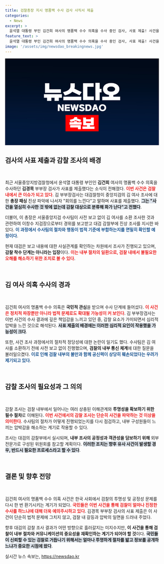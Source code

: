 ```yaml
---
title: 검찰총장 지시 명품백 수사 검사 사직서 제출
categories:
  - News
excerpt: >
  윤석열 대통령 부인 김건희 여사의 명품백 수수 의혹을 수사 중인 검사, 사표 제출! 사건을 수사했을 뿐인데 감찰로 분류돼 화가 난다라며 불만 표시. 대검은 사실관계 확인 중이지만 감찰 착수는 아니라고 강조. 궁금증을 자아내는 이 상황의 전말은? 클릭해서 확인하세요!
feature_text: >
  윤석열 대통령 부인 김건희 여사의 명품백 수수 의혹을 수사 중인 검사, 사표 제출! 사건을 수사했을 뿐인데 감찰로 분류돼 화가 난다라며 불만 표시. 대검은 사실관계 확인 중이지만 감찰 착수는 아니라고 강조. 궁금증을 자아내는 이 상황의 전말은? 클릭해서 확인하세요!
image: '/assets/img/newsdao_breakingnews.jpg'
---
```


<p><img src="/assets/img/newsdao_breakingnews.jpg" alt="implanttips 속보" /></p>

<h2 data-ke-size="size26">검사의 사표 제출과 감찰 조사의 배경</h2>

<p data-ke-size="size16">&nbsp;</p>

<p>최근 서울중앙지방검찰청에서 윤석열 대통령 부인인 <b>김건희</b> 여사의 명품백 수수 의혹을 수사하던 <b>김경목</b> 부부장 검사가 사표를 제출했다는 소식이 전해졌다. <b><span style="color: #ee2323;">이번 사건은 검찰 내에서 큰 이슈가 되고 있다</span></b>. 김 부부장검사는 대검찰청이 중앙지검의 김 여사 조사에 대한 <b>총장 패싱</b> 진상 파악에 나서자 "회의를 느낀다"고 말하며 사표를 제출했다. <b><span style="background-color: #21538527;">그는 "사건을 열심히 수사한 것 밖에 없는데 감찰 대상으로 분류해 화가 난다"고 전했다</span></b>.</p>

<p>더불어, 이 총장은 서울중앙지검 수사팀이 사전 보고 없이 김 여사를 소환 조사한 것과 관련하여 이창수 지검장으로부터 경위를 보고받고 대검 감찰부에 진상 조사를 지시한 바 있다. <b><span style="color: #1a5490;">이 과정에서 수사팀의 절차와 행동이 법적 기준에 부합하는지를 면밀히 확인할 예정이다</span></b>.</p>

<p>현재 대검은 보고 내용에 대한 사실관계를 확인하는 차원에서 조사가 진행되고 있으며, <b>감찰 착수 단계는 아니라는 입장</b>이다. <b><span style="color: #ee2323;">이는 내부 절차의 일환으로, 검찰 내에서 불필요한 오해를 해소하기 위한 조치로 볼 수 있다</span></b>.</p>

<p data-ke-size="size16">&nbsp;</p>

<h2 data-ke-size="size26">김 여사 의혹 수사의 경과</h2>

<p data-ke-size="size16">&nbsp;</p>

<p>김건희 여사의 명품백 수수 의혹은 <b>국민적 관심</b>을 받으며 수사 단계에 들어섰다. <b><span style="color: #ee2323;">이 사건은 정치적 파장뿐만 아니라 법적 문제로도 확대될 가능성이 커 보인다</span></b>. 김 부부장검사는 이번 사건의 수사 결과에 깊은 책임감을 느끼고 있던 중, 감찰 요소가 가미되면서 심리적 압박을 느낀 것으로 해석된다. <b><span style="background-color: #21538527;">사표 제출의 배경에는 이러한 심리적 요인이 작용했을 가능성이 크다</span></b>.</p>

<p>또한, 사건 조사 과정에서의 절차적 정당성에 대한 논란이 일기도 했다. 수사팀은 김 여사를 소환하기 전에 사전 보고 없이 진행했으며, <b>검찰의 내부 통신 체계</b>에 대한 질문을 불러일으켰다. <b><span style="color: #1a5490;">이로 인해 검찰 내부의 불만과 함께 공신력이 상당히 훼손되었다는 우려가 제기되고 있다</span></b>.</p>

<p data-ke-size="size16">&nbsp;</p>

<h2 data-ke-size="size26">감찰 조사의 필요성과 그 의의</h2>

<p data-ke-size="size16">&nbsp;</p>

<p>감찰 조사는 검찰 내부에서 일어나는 여러 상충된 이해관계와 <b>투명성을 확보하기 위한 필수 절차</b>로 이해된다. <b><span style="color: #ee2323;">이번 사건에서의 감찰 조사는 단순히 사건을 파악하는 것 이상을 의미한다</span></b>. 수사팀의 절차가 어떻게 진행되었는지를 다시 점검하고, 내부 구성원들이 느끼는 압박감을 해소하는 계기로 작용할 수 있다.</p>

<p>조사는 대검의 감찰부에서 실시되며, <b>내부 조사의 공정성과 객관성을 담보하기 위해</b> 외부 전문가로 구성된 위원회를 참고할 계획이다. <b><span style="background-color: #21538527;">이러한 조치는 향후 유사 사건이 발생할 경우, 반드시 필요한 프로세스라고 할 수 있다</span></b>.</p>

<p data-ke-size="size16">&nbsp;</p>

<h2 data-ke-size="size26">결론 및 향후 전망</h2>

<p data-ke-size="size16">&nbsp;</p>

<p>김건희 여사의 명품백 수수 의혹 사건은 한국 사회에서 검찰의 투명성 및 공정성 문제를 다시 한 번 환기시키는 계기가 되었다. <b><span style="color: #ee2323;">국민들은 이번 사건을 통해 검찰이 얼마나 진정한 수사를 하느냐에 대해 더욱 예의주시하고 있다</span></b>. 김경목 부부장 검사의 사표 제출은 이 사건이 단순히 법적 문제에 그치지 않고, 검찰 내 갈등과 압박의 일면을 드러내 주었다.</p>

<p>향후 대검의 감찰 조사 결과가 어떤 방향으로 흘러갈지는 미지수지만, <b>이 사건을 통해 검찰이 내부 절차와 커뮤니케이션의 중요성을 재확인하는 계기가 되어야 할 것</b>이다. <b><span style="background-color: #21538527;">국민들이 신뢰할 수 있는 검찰로 거듭나기 위해서는 얼마나 투명하게 절차를 밟고 정보를 공개하느냐가 중요한 시점에 왔다</span></b>.</p>
실시간 뉴스 속보는, <a href="https://newsdao.kr" rel="dofollow">https://newsdao.kr</a>


